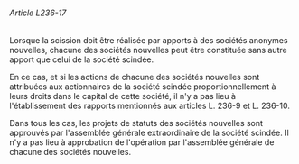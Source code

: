 ###### Article L236-17

Lorsque la scission doit être réalisée par apports à des sociétés anonymes nouvelles, chacune des sociétés nouvelles peut être constituée sans autre apport que celui de la société scindée.

En ce cas, et si les actions de chacune des sociétés nouvelles sont attribuées aux actionnaires de la société scindée proportionnellement à leurs droits dans le capital de cette société, il n'y a pas lieu à l'établissement des rapports mentionnés aux articles L. 236-9 et L. 236-10.

Dans tous les cas, les projets de statuts des sociétés nouvelles sont approuvés par l'assemblée générale extraordinaire de la société scindée. Il n'y a pas lieu à approbation de l'opération par l'assemblée générale de chacune des sociétés nouvelles.

